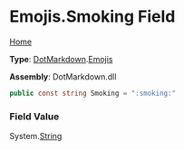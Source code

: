# Emojis\.Smoking Field

[Home](../../../README.md)

**Type**: [DotMarkdown](../../README.md)\.[Emojis](../README.md)

**Assembly**: DotMarkdown\.dll

```csharp
public const string Smoking = ":smoking:"
```

### Field Value

System\.[String](https://docs.microsoft.com/en-us/dotnet/api/system.string)